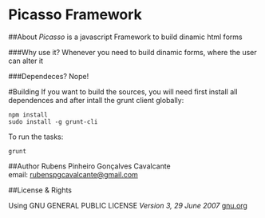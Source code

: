 Picasso Framework
===========
##About
*Picasso* is a javascript Framework to build dinamic html forms

###Why use it?
Whenever you need to build dinamic forms, where the user can alter it

###Dependeces?
Nope!

#Building
If you want to build the sources, you will need first install all dependences and after intall the grunt client
globally:
```shellscript
npm install
sudo install -g grunt-cli
```

To run the tasks:
```shellscript
grunt
```

##Author
Rubens Pinheiro Gonçalves Cavalcante  
email: [rubenspgcavalcante@gmail.com](mailto:rubenspgcavalcante@gmail.com)

##License & Rights

Using GNU GENERAL PUBLIC LICENSE *Version 3, 29 June 2007*
[gnu.org](http://www.gnu.org/copyleft/gpl.html)  

